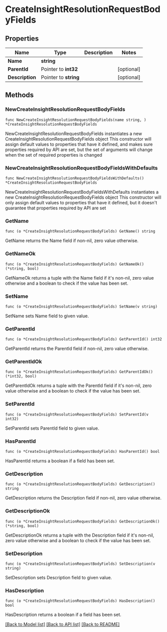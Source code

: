 # CreateInsightResolutionRequestBodyFields

## Properties

Name | Type | Description | Notes
------------ | ------------- | ------------- | -------------
**Name** | **string** |  | 
**ParentId** | Pointer to **int32** |  | [optional] 
**Description** | Pointer to **string** |  | [optional] 

## Methods

### NewCreateInsightResolutionRequestBodyFields

`func NewCreateInsightResolutionRequestBodyFields(name string, ) *CreateInsightResolutionRequestBodyFields`

NewCreateInsightResolutionRequestBodyFields instantiates a new CreateInsightResolutionRequestBodyFields object
This constructor will assign default values to properties that have it defined,
and makes sure properties required by API are set, but the set of arguments
will change when the set of required properties is changed

### NewCreateInsightResolutionRequestBodyFieldsWithDefaults

`func NewCreateInsightResolutionRequestBodyFieldsWithDefaults() *CreateInsightResolutionRequestBodyFields`

NewCreateInsightResolutionRequestBodyFieldsWithDefaults instantiates a new CreateInsightResolutionRequestBodyFields object
This constructor will only assign default values to properties that have it defined,
but it doesn't guarantee that properties required by API are set

### GetName

`func (o *CreateInsightResolutionRequestBodyFields) GetName() string`

GetName returns the Name field if non-nil, zero value otherwise.

### GetNameOk

`func (o *CreateInsightResolutionRequestBodyFields) GetNameOk() (*string, bool)`

GetNameOk returns a tuple with the Name field if it's non-nil, zero value otherwise
and a boolean to check if the value has been set.

### SetName

`func (o *CreateInsightResolutionRequestBodyFields) SetName(v string)`

SetName sets Name field to given value.


### GetParentId

`func (o *CreateInsightResolutionRequestBodyFields) GetParentId() int32`

GetParentId returns the ParentId field if non-nil, zero value otherwise.

### GetParentIdOk

`func (o *CreateInsightResolutionRequestBodyFields) GetParentIdOk() (*int32, bool)`

GetParentIdOk returns a tuple with the ParentId field if it's non-nil, zero value otherwise
and a boolean to check if the value has been set.

### SetParentId

`func (o *CreateInsightResolutionRequestBodyFields) SetParentId(v int32)`

SetParentId sets ParentId field to given value.

### HasParentId

`func (o *CreateInsightResolutionRequestBodyFields) HasParentId() bool`

HasParentId returns a boolean if a field has been set.

### GetDescription

`func (o *CreateInsightResolutionRequestBodyFields) GetDescription() string`

GetDescription returns the Description field if non-nil, zero value otherwise.

### GetDescriptionOk

`func (o *CreateInsightResolutionRequestBodyFields) GetDescriptionOk() (*string, bool)`

GetDescriptionOk returns a tuple with the Description field if it's non-nil, zero value otherwise
and a boolean to check if the value has been set.

### SetDescription

`func (o *CreateInsightResolutionRequestBodyFields) SetDescription(v string)`

SetDescription sets Description field to given value.

### HasDescription

`func (o *CreateInsightResolutionRequestBodyFields) HasDescription() bool`

HasDescription returns a boolean if a field has been set.


[[Back to Model list]](../README.md#documentation-for-models) [[Back to API list]](../README.md#documentation-for-api-endpoints) [[Back to README]](../README.md)



